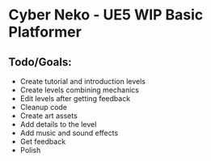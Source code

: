 # Cyber Neko - UE5 WIP Basic Platformer

## Todo/Goals:

* Create tutorial and introduction levels
* Create levels combining mechanics
* Edit levels after getting feedback
* Cleanup code
* Create art assets
* Add details to the level
* Add music and sound effects
* Get feedback
* Polish

